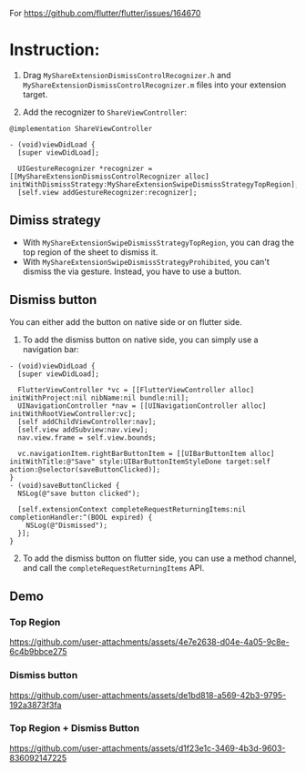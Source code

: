 For https://github.com/flutter/flutter/issues/164670

# Instruction:

1. Drag `MyShareExtensionDismissControlRecognizer.h` and `MyShareExtensionDismissControlRecognizer.m` files into your extension target. 

2. Add the recognizer to `ShareViewController`: 

```
@implementation ShareViewController

- (void)viewDidLoad {
  [super viewDidLoad];
  
  UIGestureRecognizer *recognizer = [[MyShareExtensionDismissControlRecognizer alloc] initWithDismissStrategy:MyShareExtensionSwipeDismissStrategyTopRegion];
  [self.view addGestureRecognizer:recognizer];
```

## Dimiss strategy

- With `MyShareExtensionSwipeDismissStrategyTopRegion`, you can drag the top region of the sheet to dismiss it. 
- With `MyShareExtensionSwipeDismissStrategyProhibited`, you can't dismiss the via gesture. Instead, you have to use a button. 

## Dismiss button

You can either add the button on native side or on flutter side. 

1. To add the dismiss button on native side, you can simply use a navigation bar: 

```
- (void)viewDidLoad {
  [super viewDidLoad];

  FlutterViewController *vc = [[FlutterViewController alloc] initWithProject:nil nibName:nil bundle:nil];
  UINavigationController *nav = [[UINavigationController alloc] initWithRootViewController:vc];
  [self addChildViewController:nav];
  [self.view addSubview:nav.view];
  nav.view.frame = self.view.bounds;
  
  vc.navigationItem.rightBarButtonItem = [[UIBarButtonItem alloc] initWithTitle:@"Save" style:UIBarButtonItemStyleDone target:self action:@selector(saveButtonClicked)];
}
- (void)saveButtonClicked {
  NSLog(@"save button clicked");
  
  [self.extensionContext completeRequestReturningItems:nil completionHandler:^(BOOL expired) {
    NSLog(@"Dismissed");
  }];
}
```

2. To add the dismiss button on flutter side, you can use a method channel, and call the `completeRequestReturningItems` API. 

## Demo

### Top Region


https://github.com/user-attachments/assets/4e7e2638-d04e-4a05-9c8e-6c4b9bbce275



### Dismiss button


https://github.com/user-attachments/assets/de1bd818-a569-42b3-9795-192a3873f3fa



### Top Region + Dismiss Button



https://github.com/user-attachments/assets/d1f23e1c-3469-4b3d-9603-836092147225




